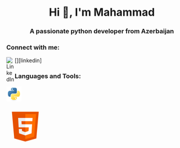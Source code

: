 <h1 align="center">Hi 👋, I'm Mahammad</h1>
<h3 align="center">A passionate python developer from Azerbaijan</h3>

<h3 align="left">Connect with me:</h3>
[<img align="left" target="_blank" alt="LinkedIn" width="22px" src="https://icons8.com/icon/13930/linkedin" />][linkedin]
<p align="left">
</p>

<h3 align="left">Languages and Tools:</h3>

<p align="left"> <a href="https://www.python.org" target="_blank" rel="noreferrer"> <img src="https://raw.githubusercontent.com/devicons/devicon/master/icons/python/python-original.svg" alt="python" width="40" height="40"/> </a> </p>
<p align="left"> <a href="#" target="_blank" rel="noreferrer"> <svg xmlns="http://www.w3.org/2000/svg" x="0px" y="0px" width="100" height="100" viewBox="0 0 48 48">
<path fill="#E65100" d="M41,5H7l3,34l14,4l14-4L41,5L41,5z"></path><path fill="#FF6D00" d="M24 8L24 39.9 35.2 36.7 37.7 8z"></path><path fill="#FFF" d="M24,25v-4h8.6l-0.7,11.5L24,35.1v-4.2l4.1-1.4l0.3-4.5H24z M32.9,17l0.3-4H24v4H32.9z"></path><path fill="#EEE" d="M24,30.9v4.2l-7.9-2.6L15.7,27h4l0.2,2.5L24,30.9z M19.1,17H24v-4h-9.1l0.7,12H24v-4h-4.6L19.1,17z"></path>
</svg> </a> </p>
<!-- <p align="left"> <a href="#" target="_blank" rel="noreferrer"> <img src="https://icons8.com/icon/11935/css" alt="css" width="40" height="40"/> </a> </p>
<p align="left"> <a href="#" target="_blank" rel="noreferrer"> <img src="https://icons8.com/icon/tGvHBPJaKqEd/javascript" alt="javascript" width="40" height="40"/> </a> </p>
<p align="left"> <a href="#" target="_blank" rel="noreferrer"> <img src="https://icons8.com/icon/qV-JzWYl9dzP/django" alt="django" width="40" height="40"/> </a> </p>
<p align="left"> <a href="#" target="_blank" rel="noreferrer"> <img src="https://icons8.com/icon/9OGIyU8hrxW5/visual-studio-code-2019" alt="Visual Studio Code" width="40" height="40"/> </a> </p> -->

[linkedin]: https://www.linkedin.com/in/mahammad-muradov-aa7666139/
